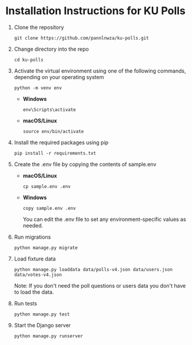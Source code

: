 # Installation Instructions for KU Polls

1. Clone the repository
   ```
   git clone https://github.com/pannlnwza/ku-polls.git
   ```
2. Change directory into the repo
   ```
   cd ku-polls
   ```

3. Activate the virtual environment using one of the following commands, depending on your operating system

    ```shell
    python -m venv env
    ```
    - **Windows**
    
      ```shell
      env\Scripts\activate
      ```
    
    - **macOS/Linux**
    
        ```shell
        source env/bin/activate
        ```

4. Install the required packages using pip
   ```shell
   pip install -r requirements.txt
   ```
   
5. Create the .env file by copying the contents of sample.env
   - **macOS/Linux**
     ```shell
     cp sample.env .env
     ```
   - **Windows**
     ```shell
     copy sample.env .env
     ```
     You can edit the .env file to set any environment-specific values as needed.


6. Run migrations
   ```shell
   python manage.py migrate
   ```
   
7. Load fixture data
   ```shell
   python manage.py loaddata data/polls-v4.json data/users.json data/votes-v4.json
   ```
   Note: If you don't need the poll questions or users data you don't have to load the data.
   

8. Run tests
   ```shell
   python manage.py test
   ```
   
9. Start the Django server
   ```shell
   python manage.py runserver
   ```